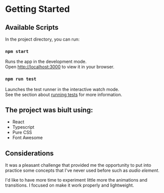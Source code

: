 # Getting Started

## Available Scripts

In the project directory, you can run:

### `npm start`

Runs the app in the development mode.\
Open [http://localhost:3000](http://localhost:3000) to view it in your browser.

### `npm run test`

Launches the test runner in the interactive watch mode.\
See the section about [running tests](https://facebook.github.io/create-react-app/docs/running-tests) for more information.


## The project was biult using:

- React
- Typescript
- Pure CSS
- Font Awesome

## Considerations

It was a pleasant challenge that provided me the opportunity to put into practice some concepts that I've never used before such as <em>audio element</em>.

I'd like to have more time to experiment little more the animations and transitions.
I focused on make it work properly and lightweight.

